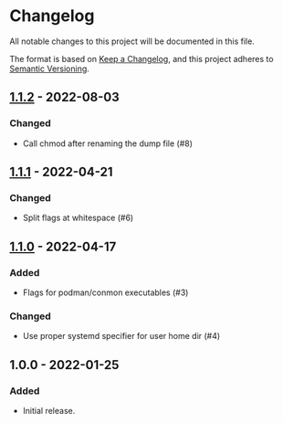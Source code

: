 # Changelog
All notable changes to this project will be documented in this file.

The format is based on [Keep a Changelog](https://keepachangelog.com/en/1.0.0/),
and this project adheres to [Semantic Versioning](https://semver.org/spec/v2.0.0.html).

## [1.1.2] - 2022-08-03

### Changed
- Call chmod after renaming the dump file (#8)

## [1.1.1] - 2022-04-21

### Changed
- Split flags at whitespace (#6)

## [1.1.0] - 2022-04-17

### Added
- Flags for podman/conmon executables (#3)

### Changed
- Use proper systemd specifier for user home dir (#4)

## 1.0.0 - 2022-01-25

### Added
- Initial release.

[Unreleased]: https://github.com/znerol/python-podman-dump/compare/v1.1.2...HEAD
[1.1.2]: https://github.com/znerol/python-podman-dump/compare/v1.0.1...v1.1.2
[1.1.1]: https://github.com/znerol/python-podman-dump/compare/v1.0.0...v1.1.1
[1.1.0]: https://github.com/znerol/python-podman-dump/compare/v1.0.0...v1.1.0
